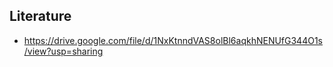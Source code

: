 ## Literature

- https://drive.google.com/file/d/1NxKtnndVAS8olBl6aqkhNENUfG344O1s/view?usp=sharing
